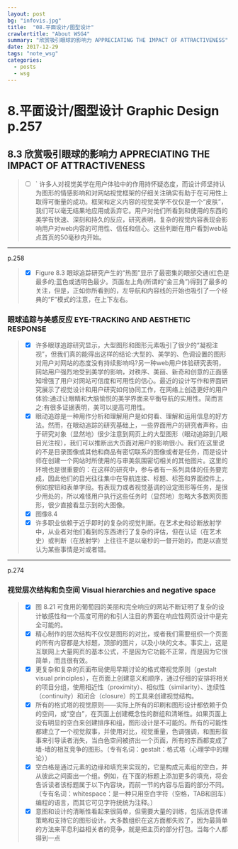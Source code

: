 ```yaml
---
layout: post
bg: "infovis.jpg"
title:  "08.平面设计/图型设计"
crawlertitle: "About WSG4"
summary: "欣赏吸引眼球的影响力 APPRECIATING THE IMPACT OF ATTRACTIVENESS"
date: 2017-12-29
tags: "note_wsg"
categories:
  - posts
  - wsg
---
```




 # 8.平面设计/图型设计 Graphic Design  p.257

## 8.3 欣赏吸引眼球的影响力 APPRECIATING THE IMPACT OF ATTRACTIVENESS
> - [ ]  ` 许多人对视觉美学在用户体验中的作用持怀疑态度，而设计师坚持认为图形的情感影响和对网站视觉框架的仔细关注确实有助于在可用性上取得可衡量的成功。框架和定义内容的视觉美学不仅仅是一个“皮肤”，我们可以毫无结果地应用或丢弃它。用户对他们所看到和使用的东西的美学有快速、深刻和持久的反应，研究表明，复杂的视觉内容表现会影响用户对web内容的可用性、信任和信心。这些判断在用户看到web站点首页的50毫秒内开始。
---
p.258
> - [x]   Figure 8.3 眼球追踪研究产生的“热图”显示了最密集的眼部交通(红色是最多的;蓝色或透明色最少。页面左上角(所谓的“金三角”)得到了最多的关注，但是，正如你所看到的，左导航和内容线的开始也吸引了一个经典的“F”模式的注意，在上下左右。

### 眼球追踪与美感反应 EYE-TRACKING AND AESTHETIC RESPONSE
> - [x]   许多眼球追踪研究显示，大型图形和图形元素吸引了很少的“凝视注视”，但我们真的能得出这样的结论:大型的、美学的、色调设置的图形对用户对网站的态度没有持续影响吗?另一种web用户体验研究表明，网站用户强烈地受到美学的影响，对秩序、美丽、新奇和创意的正面感知增强了用户对网站可信度和可用性的信心。最近的设计写作和界面研究展示了视觉设计和用户研究如何协同工作，在网络上创造更好的用户体验:通过让眼睛和大脑愉悦的美学界面来平衡导航的实用性。简而言之:有很多证据表明，美可以提高可用性。
> - [x]   眼动追踪是一种用作分析和理解用户是如何看、理解和运用信息的好方法。然而，在眼动追踪的研究基础上，一些界面用户的研究者声称，由于研究对象（显然地）很少注意到网页上的大型图形（眼动追踪到几眼目光注视），我们可以推断出大页面对用户的影响很小。我们在这里说的不是目录图像或其他和商品有密切联系的图像或者是任务，而是设计师在创建一个网站时所使用的与审美氛围密切相关的其他图片。这里的环境也是很重要的：在这样的研究中，参与者有一系列具体的任务要完成，因此他们的目光往往集中在导航连接、标题、标签和界面控件上，例如按钮和表单字段。有表现力或者视觉基调的设定图形等任务，是很少用处的，所以难怪用户执行这些任务时（显然地）忽略大多数网页图形，很少直接看显示到的大图像。
> - [x]   图像8.4
> - [x]   许多职业依赖于近乎即时的复杂的视觉判断。在艺术史和诊断放射学中，从业者对他们看到的东西进行了复杂的评估，但在认证（在艺术史）或判断（在放射学）上往往不是以毫秒的一督开始的，而是以直觉认为某些事情是对或者错。
---
p.274
### 视觉层次结构和负空间 Visual hierarchies and negative space
> - [x]   图 8.21 可食用的葡萄园的美丽和完全响应的网站不断证明了复杂的设计敏感性和一个高度可用的和引人注目的界面在响应性网页设计中是完全可能的。
> - [x]   精心制作的层次结构不仅仅是图形的对比，或者我们需要组织一个页面的所有内容都是大标题，顶部的图片，以及小块的文本。事实上，这是互联网上大量网页的基本公式，不是因为它功能不正常，而是因为它很简单，而且很有效。
> - [x]   更复杂和复杂的页面布局使用早期讨论的格式塔视觉原则（gestalt visual principles），在页面上创建意义和顺序，通过仔细的安排将相关的项目分组，使用相近性（proximity）、相似性（similarity）、连续性（continuity）和闭合（closure）的工具来创建视觉结构。
> - [x]   所有的格式塔的视觉原则——实际上所有的印刷和图形设计都依赖于负的空间，或“空白”，在页面上创建概念性的群组和清晰性。如果页面上没有明显的空白来创建排序和组，图形设计是不可能的。所有的可能性都建立了一个视觉叙事，并使用对比，视觉重量，色调强调，和图形叙事来引导读者消失，当白色空间被挤出一个页面，所有的东西都变成了墙-墙的相互竞争的图形。（专有名词：gestalt：格式塔（心理学中的理论））
> - [x]   空白格是通过元素的边缘和填充来实现的，它是构成元素组的空白，并从彼此之间画出一个组。例如，在下面的标题上添加更多的填充，将会告诉读者该标题属于以下内容块，而前一节的内容与后面的部分不同。（专有名词：whitespace：是一种只用空白字符（空格，TAB和回车）编程的语言，而其它可见字符统统为注释。）
> - [x]   意图和设计的清晰性看起来很简单，但需要大量的训练，包括消息传递策略和支持它的图形设计。大多数组织在这方面都失败了，因为最简单的方法来平息利益相关者的竞争，就是把主页的部分打包。当每个人都得到一点
